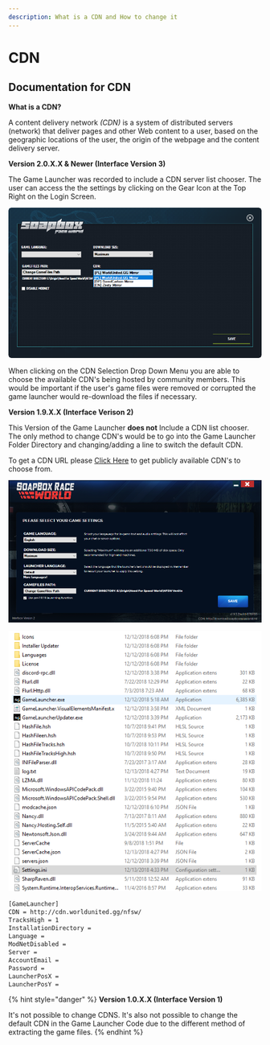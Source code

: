 ```yaml
---
description: What is a CDN and How to change it
---
```


# CDN

## **Documentation for CDN**

**What is a CDN?**

A content delivery network _\(CDN\)_ is a system of distributed servers \(network\) that deliver pages and other Web content to a user, based on the geographic locations of the user, the origin of the webpage and the content delivery server.

**Version 2.0.X.X & Newer \(Interface Version 3\)**

The Game Launcher was recorded to include a CDN server list chooser. The user can access the the settings by clicking on the Gear Icon at the Top Right on the Login Screen.

![Interface Version 3 Settings](../../../.gitbook/assets/game-launcher-interface-version-3-settings-cdn.PNG)

When clicking on the CDN Selection Drop Down Menu you are able to choose the available CDN's being hosted by community members. This would be important if the user's game files were removed or corrupted the game launcher would re-download the files if necessary.

**Version 1.9.X.X \(Interface Verison 2\)**

This Version of the Game Launcher **does not** Include a CDN list chooser. The only method to change CDN's would be to go into the Game Launcher Folder Directory and changing/adding a line to switch the default CDN.

To get a CDN URL please [Click Here](http://launcher.worldunited.gg/cdn_list.json) to get publicly available CDN's to choose from.

![](../../../.gitbook/assets/game-launcher-interface-version-2-settings-cdn.PNG)

![Game Launcher Directory \(Created by Windows Installer\)](../../../.gitbook/assets/game-launcher-interface-version-3-windows-explorer.PNG)

```
[GameLauncher]
CDN = http://cdn.worldunited.gg/nfsw/
TracksHigh = 1
InstallationDirectory = 
Language = 
ModNetDisabled = 
Server = 
AccountEmail = 
Password = 
LauncherPosX = 
LauncherPosY = 
```

{% hint style="danger" %}
**Version 1.0.X.X \(Interface Version 1\)**

It's not possible to change CDNS. It's also not possible to change the default CDN in the Game Launcher Code due to the different method of extracting the game files.
{% endhint %}

